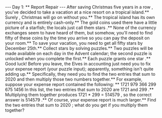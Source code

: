 --- Day 1: ** Report Repair ---
After saving Christmas
five years in a row
, you've decided to take a vacation at a nice resort on a tropical island.**
Surely
, Christmas will go on without you.**
The tropical island has its own currency and is entirely cash-only.**  The gold coins used there have a little picture of a starfish; the locals just call them
stars
.** None of the currency exchanges seem to have heard of them, but somehow, you'll need to find fifty of these coins by the time you arrive so you can pay the deposit on your room.**
To save your vacation, you need to get all
fifty stars
by December 25th.**
Collect stars by solving puzzles.**  Two puzzles will be made available on each day in the Advent calendar; the second puzzle is unlocked when you complete the first.**  Each puzzle grants
one star
.** Good luck!
Before you leave, the Elves in accounting just need you to fix your
expense report
(your puzzle input); apparently, something isn't quite adding up.**
Specifically, they need you to
find the two entries that sum to
2020
and then multiply those two numbers together.**
For example, suppose your expense report contained the following: **
1721
979
366
299
675
1456
In this list, the two entries that sum to
2020
are
1721
and
299
.** Multiplying them together produces
1721 * 299 = 514579
, so the correct answer is
514579
.**
Of course, your expense report is much larger.**
Find the two entries that sum to
2020
; what do you get if you multiply them together?